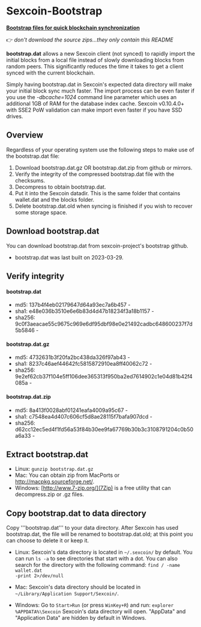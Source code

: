 # Sexcoin-Bootstrap

[**Bootstrap files for quick blockchain synchronization**](https://github.com/sexcoin-project/sexcoin-bootstrap/releases)

:point_right: _don't download the source zips...they only contain this README_

**bootstrap.dat** allows a new Sexcoin client (not synced) to rapidly import the initial blocks from a local file instead of slowly downloading blocks from random peers. This significantly reduces the time it takes to get a client synced with the current blockchain.

Simply having bootstrap.dat in Sexcoin's expected data directory will make your initial block sync much faster. The import process can be even faster if you use the *-dbcache=1024* command line parameter which uses an additional 1GB of RAM for the database index cache. Sexcoin v0.10.4.0+ with SSE2 PoW validation can make import even faster if you have SSD drives.

## Overview 
Regardless of your operating system use the following steps to make use of the bootstrap.dat file:

1. Download bootstrap.dat.gz OR bootstrap.dat.zip from github or mirrors.
2. Verify the integrity of the compressed bootstrap.dat file with the checksums.
3. Decompress to obtain bootstrap.dat.
4. Put it into the Sexcoin datadir.  This is the same folder that contains wallet.dat and the blocks folder.
5. Delete bootstrap.dat.old when syncing is finished if you wish to recover some storage space.

## Download bootstrap.dat
You can download bootstrap.dat from sexcoin-project's bootstrap github.
- bootstrap.dat was last built on 2023-03-29.

## Verify integrity
#### bootstrap.dat

* md5:    137b4f4eb02179647d64a93ec7a6b457  -
* sha1:   e48e036b3510e6e6b83d4d47b18234f3a18b1157  -
* sha256: 9c0f3aeacae55c9675c969e6df95dbf98e0e21492cadbc648600237f7d5b5846  -

#### bootstrap.dat.gz

* md5:    4732631b3f20fa2bc438da326f97ab43  -
* sha1:   8237c46aef44642fc5815872910ea8ff40062c72  -
* sha256: 9e2ef62cb37f104e5ff106dee365313f950ba2ed7614902c1e04d81b42f4085a  -

#### bootstrap.dat.zip

* md5:    8a413f0028abf01241eafa4009a95c67  -
* sha1:   c7548ea4d407c606cf5d8ae28115f7bafa907dcd  -
* sha256: d62cc12ec5ed4f1fd56a53f84b30ee9fa67769b30b3c3108791204c0b50a6a33  -


## Extract bootstrap.dat 
* Linux: <code>gunzip bootstrap.dat.gz</code>
* Mac: You can obtain zip from MacPorts or http://macpkg.sourceforge.net/.
* Windows: [http://www.7-zip.org/](7Zip) is a free utility that can decompress.zip or .gz files.

## Copy bootstrap.dat to data directory
Copy '''bootstrap.dat''' to your data directory. After Sexcoin has used bootstrap.dat, the file will be renamed to bootstrap.dat.old; at this point you can choose to delete it or keep it.

- Linux: Sexcoin's data directory is located in <code>~/.sexcoin/</code> by default. You can run <code>ls -a</code> to see directories that start with a dot.
You can also search for the directory with the following command: <code>find / -name wallet.dat -print 2>/dev/null</code>

- Mac: Sexcoin's data directory should be located in <code>~/Library/Application Support/Sexcoin/</code>.

- Windows: Go to <code>Start>Run</code> (or press <code>WinKey+R</code>) and run: <code>explorer %APPDATA%\Sexcoin</code>
Sexcoin's data directory will open. "AppData" and "Application Data" are hidden by default in Windows.

